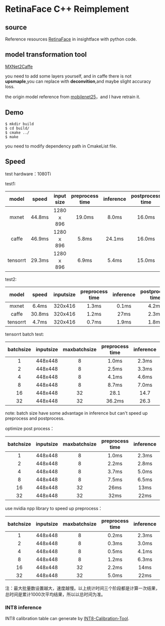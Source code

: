 # RetinaFace C++ Reimplement

## source
 Reference resources [RetinaFace](https://github.com/deepinsight/insightface/tree/master/RetinaFace) in insightface with python code. 

## model transformation tool
[MXNet2Caffe](https://github.com/cypw/MXNet2Caffe)

you need to add some layers yourself, and in caffe there is not **upsmaple**,you can replace with **deconvition**,and maybe slight accuracy loss.

the origin model reference from [mobilenet25](https://pan.baidu.com/s/1P1ypO7VYUbNAezdvLm2m9w#list/path=%2F)，and I have retrain it.

## Demo
```
$ mkdir build
$ cd build/
$ cmake ../
$ make
```
you need to modify dependency path in CmakeList file.

## Speed

test hardware：1080Ti

test1:

|  model   | speed  | input size | preprocess time | inference | postprocess time |
| :------: | :----: | :--------: | :-------------: | :-------: | :--------------: |
|  mxnet   | 44.8ms | 1280ｘ896  |     19.0ms      |   8.0ms   |      16.0ms      |
|  caffe   | 46.9ms | 1280ｘ896  |      5.8ms      |  24.1ms   |      16.0ms      |
| tensorrt | 29.3ms | 1280ｘ896  |      6.9ms      |   5.4ms   |      15.0ms      |

test2:

|  model   | speed  | inputsize | preprocess time | inference | postprocess time |
| :------: | :----: | :-------: | :-------------: | :-------: | :--------------: |
|  mxnet   | 6.4ms  |  320x416  |      1.3ms      |   0.1ms   |      4.2ms       |
|  caffe   | 30.8ms |  320x416  |      1.2ms      |   27ms    |      2.3ms       |
| tensorrt | 4.7ms  |  320x416  |      0.7ms      |   1.9ms   |      1.8ms       |

tensorrt batch test:

| batchsize | inputsize | maxbatchsize | preprocess time | inference | postprocess time |   all   | GPU  |
| :-------: | :-------: | :----------: | :-------------: | :-------: | :--------------: | :-----: | :--: |
|     1     |  448x448  |      8       |      1.0ms      |   2.3ms   |      2.6ms       |  6.7ms  | 35%  |
|     2     |  448x448  |      8       |      2.5ms      |   3.3ms   |      5.2ms       | 11.8ms  | 33%  |
|     4     |  448x448  |      8       |      4.1ms      |   4.6ms   |      10.0ms      | 21.8ms  | 28%  |
|     8     |  448x448  |      8       |      8.7ms      |   7.0ms   |      20.3ms      | 40.7ms  | 23%  |
|    16     |  448x448  |      32      |      28.1       |   14.7    |      38.7ms      | 92.0ms  |  -   |
|    32     |  448x448  |      32      |     36.2ms      |   26.3    |      75.7ms      | 163.5ms |  -   |

note: batch size have some advantage in inference but can't speed up preprocess and postprocess.

optimize post process：

| batchsize | inputsize | maxbatchsize | preprocess time | inference | postprocess time |  all   | GPU  |
| :-------: | :-------: | :----------: | :-------------: | :-------: | :--------------: | :----: | :--: |
|     1     |  448x448  |      8       |      1.0ms      |   2.3ms   |      0.09ms      | 3.5ms  | 70%  |
|     2     |  448x448  |      8       |      2.2ms      |   2.8ms   |      0.2ms       | 5.3ms  | 60%  |
|     4     |  448x448  |      8       |      3.7ms      |   5.0ms   |      0.3ms       | 8.4ms  | 55%  |
|     8     |  448x448  |      8       |      7.5ms      |   6.5ms   |      0.67ms      | 14.9ms | 50%  |
|    16     |  448x448  |      32      |      26ms       |   13ms    |      1.3ms       |  41ms  | 40%  |
|    32     |  448x448  |      32      |      32ms       |   22ms    |      2.7ms       | 56.6ms | 50%  |

use nvidia npp library to speed up preprocess：

| batchsize | inputsize | maxbatchsize | preprocess time | inference | postprocess time |  all   | GPU  |
| :-------: | :-------: | :----------: | :-------------: | :-------: | :--------------: | :----: | :--: |
|     1     |  448x448  |      8       |      0.2ms      |   2.3ms   |      0.1ms       | 2.6ms  | 91%  |
|     2     |  448x448  |      8       |      0.3ms      |   3.0ms   |      0.2ms       | 3.5ms  | 85%  |
|     4     |  448x448  |      8       |      0.5ms      |   4.1ms   |      0.32ms      | 5.0ms  | 82%  |
|     8     |  448x448  |      8       |      1.2ms      |   6.3ms   |      0.77ms      | 8.3ms  | 79%  |
|    16     |  448x448  |      32      |      2.2ms      |   14ms    |      1.3ms       | 16.7ms | 80%  |
|    32     |  448x448  |      32      |      5.0ms      |   22ms    |      2.8ms       | 29.3ms | 77%  |

注：最大批量数设置越大，速度越慢。以上统计时间三个阶段都是计算一次结果，总时间是累计1000次平均结果，所以以总时间为准。


### INT8 inference
INT8 calibration table can generate by [INT8-Calibration-Tool](https://github.com/clancylian/retinaface/tree/master/INT8-Calibration-Tool).



